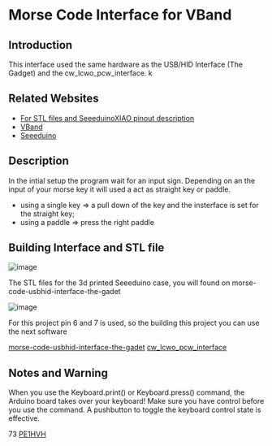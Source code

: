 Morse Code Interface for VBand
==============================

Introduction
---------------

This interface used the same hardware as the USB/HID Interface (The Gadget) and the cw_lcwo_pcw_interface. k
  
Related Websites
---------------

- [For STL files and SeeeduinoXIAO pinout description](https://hackaday.io/project/184702-morse-code-usbhid-interface-the-gadet)
- [VBand](https://hamradio.solutions/vband/)
- [Seeeduino](https://wiki.seeedstudio.com/Seeed_Arduino_Boards/)

Description
---------------

In the intial setup the program wait for an input sign. Depending on an the input of your morse key it will used a act as straight key or paddle.
  
- using a single key => a pull down of the key and the insterface is set for the straight key;
- using a paddle => press the right paddle
  
Building Interface and STL file
-------------------------------

![image](https://github.com/user-attachments/assets/cddb993a-dabf-4d2f-94d4-71d31f3f7a09)

The STL files for the 3d printed Seeeduino case, you will found on morse-code-usbhid-interface-the-gadet

![image](https://github.com/user-attachments/assets/9772ca79-4dc4-4013-a776-0f0fd51553f1)


For this project pin 6 and 7 is used, so the building this project you can use the next software

[morse-code-usbhid-interface-the-gadet](https://hackaday.io/project/184702-morse-code-usbhid-interface-the-gadet)
[cw_lcwo_pcw_interface](https://github.com/pe1hvh/cw_lcwo_pcw_interface)


Notes and Warning
-----------------

When you use the Keyboard.print() or Keyboard.press() command, the Arduino board takes over your keyboard! Make sure you have control before you use the command. A pushbutton to toggle the keyboard control state is effective.

73 [PE1HVH ](https://www.pe1hvh.nl)

